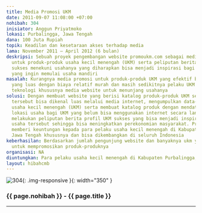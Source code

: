 ```yaml
---
title: Media Promosi UKM
date: 2011-09-07 11:08:00 +07:00
nohibah: 304
inisiator: Anggun Priyatmoko
lokasi: Purbalingga, Jawa Tengah
dana: 100 Juta Rupiah
topik: Keadilan dan kesetaraan akses terhadap media
lama: November 2011 – April 2012 (6 bulan)
deskripsi: Sebuah proyek pengembangan website promoukm.com sebagai media promosi khusus
  untuk produk-produk usaha kecil menengah (UKM) serta peliputan berita dari UKM yang
  sukses menekuni usahanya yang diharapkan bisa menjadi inspirasi bagi masyarakat
  yang ingin memulai usaha mandiri
masalah: Kurangnya media promosi untuk produk-produk UKM yang efektif berdaya jangkau
  yang luas dengan biaya relatif murah dan masih sedikitnya pelaku UKM yang bisa memanfaatkan
  teknologi khususnya media website untuk menunjang usahanya
solusi: Dengan membuat website yang berisi katalog produk-produk UKM sehingga produk
  tersebut bisa dikenal luas melalui media internet, mengumpulkan data-data pelaku
  usaha kecil menengah (UKM) serta membuat katalog produk dengan mendatangi langsung
  lokasi usaha bagi UKM yang belum bisa menggunakan internet secara langsung, dan
  melakukan peliputan berita profil UKM sukses yang bisa menjadi inspirasi untuk mencoba
  usaha tersebut sehingga bisa meningkatkan perekonomian masyarakat. Proyek ini akan
  memberi keuntungan kepada para pelaku usaha kecil menengah di Kabupaten Purbalingga,
  Jawa Tengah khususnya dan bisa dikembangkan di seluruh Indonesia
keberhasilan: Berdasarkan jumlah pengunjung website dan banyaknya ukm yang bergabung
  untuk mempromosikan produk-produknya
organisasi: NA
diuntungkan: Para pelaku usaha kecil menengah di Kabupaten Purbalingga, Jawa Tengah khususnya dan bisa dikembangkan di seluruh Indonesia
layout: hibahcmb
---
```


![304](/static/img/hibahcmb/304.png){: .img-responsive }{: width="350" }

### {{ page.nohibah }} - {{ page.title }}

---
